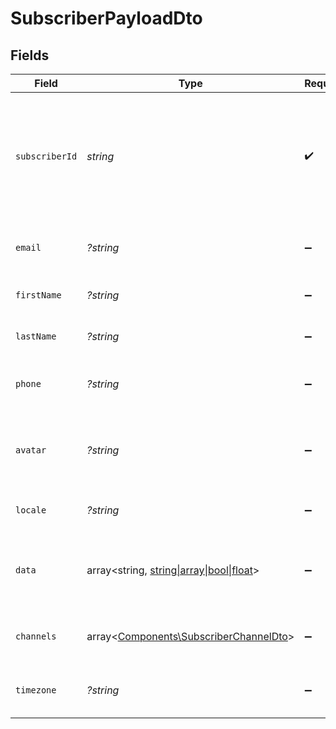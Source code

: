 # SubscriberPayloadDto


## Fields

| Field                                                                                                             | Type                                                                                                              | Required                                                                                                          | Description                                                                                                       |
| ----------------------------------------------------------------------------------------------------------------- | ----------------------------------------------------------------------------------------------------------------- | ----------------------------------------------------------------------------------------------------------------- | ----------------------------------------------------------------------------------------------------------------- |
| `subscriberId`                                                                                                    | *string*                                                                                                          | :heavy_check_mark:                                                                                                | The internal identifier you used to create this subscriber, usually correlates to the id the user in your systems |
| `email`                                                                                                           | *?string*                                                                                                         | :heavy_minus_sign:                                                                                                | The email address of the subscriber.                                                                              |
| `firstName`                                                                                                       | *?string*                                                                                                         | :heavy_minus_sign:                                                                                                | The first name of the subscriber.                                                                                 |
| `lastName`                                                                                                        | *?string*                                                                                                         | :heavy_minus_sign:                                                                                                | The last name of the subscriber.                                                                                  |
| `phone`                                                                                                           | *?string*                                                                                                         | :heavy_minus_sign:                                                                                                | The phone number of the subscriber.                                                                               |
| `avatar`                                                                                                          | *?string*                                                                                                         | :heavy_minus_sign:                                                                                                | An HTTP URL to the profile image of your subscriber.                                                              |
| `locale`                                                                                                          | *?string*                                                                                                         | :heavy_minus_sign:                                                                                                | The locale of the subscriber.                                                                                     |
| `data`                                                                                                            | array<string, [string\|array\|bool\|float](../../Models/Components/Data.md)>                                      | :heavy_minus_sign:                                                                                                | An optional payload object that can contain any properties.                                                       |
| `channels`                                                                                                        | array<[Components\SubscriberChannelDto](../../Models/Components/SubscriberChannelDto.md)>                         | :heavy_minus_sign:                                                                                                | An optional array of subscriber channels.                                                                         |
| `timezone`                                                                                                        | *?string*                                                                                                         | :heavy_minus_sign:                                                                                                | The timezone of the subscriber.                                                                                   |